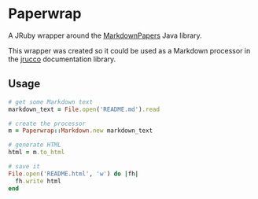 Paperwrap
=========

A JRuby wrapper around the [MarkdownPapers](https://github.com/lruiz/MarkdownPapers) Java library.

This wrapper was created so it could be used as a Markdown processor in the [jrucco](https://github.com/mindscratch/jrucco) documentation library.

Usage
-----

````ruby
# get some Markdown text
markdown_text = File.open('README.md').read

# create the processor
m = Paperwrap::Markdown.new markdown_text

# generate HTML
html = m.to_html

# save it
File.open('README.html', 'w') do |fh|
  fh.write html
end
````